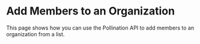 # Add Members to an Organization

This page shows how you can use the Pollination API to add members to an organization from a list.

